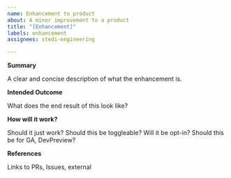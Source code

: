 ```yaml
---
name: Enhancement to product
about: A minor improvement to a product
title: "[Enhancement]"
labels: enhancement
assignees: stedi-engineering

---
```


**Summary**

A clear and concise description of what the enhancement is.

**Intended Outcome**

What does the end result of this look like?

**How will it work?**

Should it just work? Should this be toggleable? Will it be opt-in? Should this be for GA, DevPreview?

**References**

Links to PRs, Issues, external

